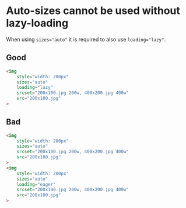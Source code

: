 # Auto-sizes cannot be used without lazy-loading

When using `sizes="auto"` it is required to also use `loading="lazy"`.

## Good

```html
<img
	style="width: 200px"
	sizes="auto"
	loading="lazy"
	srcset="200x100.jpg 200w, 400x200.jpg 400w"
	src="200x100.jpg"
>
```

## Bad

```html
<img
	style="width: 200px"
	sizes="auto"
	srcset="200x100.jpg 200w, 400x200.jpg 400w"
	src="200x100.jpg"
>
<img
	style="width: 200px"
	sizes="auto"
	loading="eager"
	srcset="200x100.jpg 200w, 400x200.jpg 400w"
	src="200x100.jpg"
>
```
